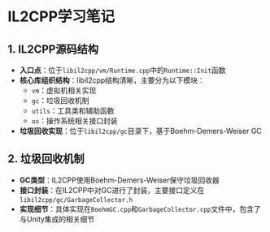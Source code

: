 # IL2CPP学习笔记

## 1. IL2CPP源码结构

- **入口点**：位于`libil2cpp/vm/Runtime.cpp`中的`Runtime::Init`函数
- **核心库组织结构**：libil2cpp结构清晰，主要分为以下模块：
  - `vm`：虚拟机相关实现
  - `gc`：垃圾回收机制
  - `utils`：工具类和辅助函数
  - `os`：操作系统相关接口封装
- **垃圾回收实现**：位于`libil2cpp/gc`目录下，基于Boehm-Demers-Weiser GC

## 2. 垃圾回收机制

- **GC类型**：IL2CPP使用Boehm-Demers-Weiser保守垃圾回收器
- **接口封装**：在IL2CPP中对GC进行了封装，主要接口定义在`libil2cpp/gc/GarbageCollector.h`
- **实现细节**：具体实现在`BoehmGC.cpp`和`GarbageCollector.cpp`文件中，包含了与Unity集成的相关细节